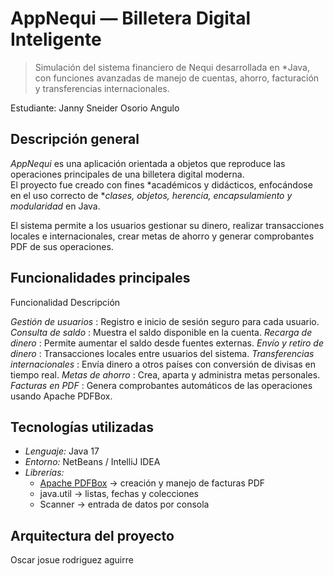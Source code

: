 #  AppNequi — Billetera Digital Inteligente

> Simulación del sistema financiero de Nequi desarrollada en *Java, con funciones avanzadas de manejo de cuentas, ahorro, facturación y transferencias internacionales.

  Estudiante: Janny Sneider Osorio Angulo

##  Descripción general

*AppNequi* es una aplicación orientada a objetos que reproduce las operaciones principales de una billetera digital moderna.  
El proyecto fue creado con fines *académicos y didácticos, enfocándose en el uso correcto de **clases, objetos, herencia, encapsulamiento y modularidad* en Java.

El sistema permite a los usuarios gestionar su dinero, realizar transacciones locales e internacionales, crear metas de ahorro y generar comprobantes PDF de sus operaciones.


##  Funcionalidades principales

 Funcionalidad  Descripción 

 *Gestión de usuarios* : Registro e inicio de sesión seguro para cada usuario. 
 *Consulta de saldo* : Muestra el saldo disponible en la cuenta. 
 *Recarga de dinero* : Permite aumentar el saldo desde fuentes externas. 
 *Envío y retiro de dinero* : Transacciones locales entre usuarios del sistema. 
 *Transferencias internacionales* : Envía dinero a otros países con conversión de divisas en tiempo real. 
 *Metas de ahorro* : Crea, aparta y administra metas personales. 
 *Facturas en PDF* : Genera comprobantes automáticos de las operaciones usando Apache PDFBox. 



##  Tecnologías utilizadas

- *Lenguaje:* Java 17  
- *Entorno:* NetBeans / IntelliJ IDEA  
- *Librerías:*  
  - [Apache PDFBox](https://pdfbox.apache.org/) → creación y manejo de facturas PDF  
  - java.util → listas, fechas y colecciones  
  - Scanner → entrada de datos por consola  



##  Arquitectura del proyecto

Oscar josue rodriguez aguirre

